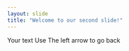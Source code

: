 ```yaml
---
layout: slide
title: "Welcome to our second slide!"
---
```

Your text 
Use The left arrow to go back
